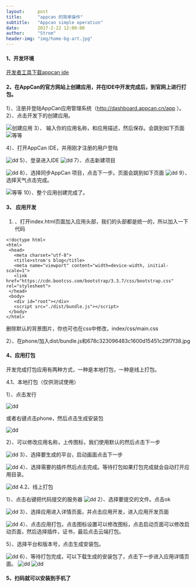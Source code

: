 ```yaml
---
layout:     post
title:      "appcan 的简单操作"
subtitle:   "Appcan simple operation"
date:       2017-2-22 12:00:00
author:     "Strom"
header-img: "img/home-bg-art.jpg"
---
```





#### 1、开发环境

[开发者工具下载appcan ide](http://newdocx.appcan.cn/IDE/download)

#### 2、在AppCan的官方网站上创建应用，并在IDE中开发完成后，到官网上进行打包。

1）、注册并登陆AppCan应用管理系统（http://dashboard.appcan.cn/app ）。
2）、点击开发下的创建应用。

  ![创建应用](http://newdocx.appcan.cn/docximg/201601/tianqi1.png)
3）、 输入你的应用名称，和应用描述，然后保存。会跳到如下页面
![等等](http://newdocx.appcan.cn/docximg/201601/tianqi3.png)

4）、打开AppCan IDE，并用刚才注册的用户登陆

![dd](http://newdocx.appcan.cn/docximg/180306y2014g9c22s.jpg)
5）、登录进入IDE
![dd](http://newdocx.appcan.cn/docximg/180313v2014n9b22t.jpg)
7）、点击新建项目

![dd](http://newdocx.appcan.cn/docximg/180321y2014g9u22k.jpg)
8）、选择同步AppCan 项目，点击下一步。页面会跳到如下页面
![dd](http://newdocx.appcan.cn/docximg/180328d2014i9x22u.jpg)
9）、选择天气点击完成。

![等等](http://newdocx.appcan.cn/docximg/180338e2014i9i22u.jpg)
10）、整个应用创建完成了。

#### 3、 应用开发

1) 、打开index.html页面加入应用头部，我们的头部都是统一的，所以加入一下代码

 ```
 <!doctype html>
<html>
  <head>
    <meta charset="utf-8">
    <title>strom's blog</title>
    <meta name="viewport" content="width=device-width, initial-scale=1">
    <link href="https://cdn.bootcss.com/bootstrap/3.3.7/css/bootstrap.css" rel="stylesheet">
  </head>
  <body>
    <div id="root"></div>
    <script src="./dist/bundle.js"></script>
  </body>
</html>

 ```
删除默认的背景图片，你也可也在css中修改，index/css/main.css

2）、在phone/加入dist/bundle.js和678c323096483c1600d15451c29f7f38.jpg


#### 4、应用打包

开发完成打包应用有两种方式，一种是本地打包，一种是线上打包。

4.1、本地打包（仅供测试使用）

1）、点击发行

![dd](http://newdocx.appcan.cn/docximg/180435r2014p9g22f.jpg)

或者右键点击phone，然后点击生成安装包

![dd](http://newdocx.appcan.cn/docximg/180445y2014g9s22l.jpg)

2）、可以修改应用名称，上传图标，我们使用默认的然后点击下一步

![dd](http://newdocx.appcan.cn/docximg/180451l2014m9l22x.jpg)
3）、选择要生成的平台，启动画面点击下一步

![dd](http://newdocx.appcan.cn/docximg/180501v2014o9g22w.jpg)
4）、选择需要的插件然后点击完成。等待打包如果打包完成就会自动打开应用目录。

![dd](http://newdocx.appcan.cn/docximg/180512p2014s9z22t.jpg)
4.2、线上打包

1）、点击右键把代码提交的服务器
![dd](http://newdocx.appcan.cn/docximg/180523b2014q9b22f.jpg)
2）、选择要提交的文件。点击ok

![dd](http://newdocx.appcan.cn/docximg/180533r2014z9b22m.jpg)
3）、选择应用进入详情页面，并点击应用开发，进入应用开发页面

![dd](http://newdocx.appcan.cn/docximg/201601/tianqi4.png)
4）、点击应用打包，点击图标设置可以修改图标，点击启动页面可以修改启动页面，然后选择插件，证书，最后点击云端打包。

5）、选择平台和版本号，点击生成安装包。

![dd](http://newdocx.appcan.cn/docximg/201601/tianqi5.jpg)
6）、等待打包完成，可以下载生成的安装包了，点击下一步进入应用详情页面。
![dd](http://newdocx.appcan.cn/docximg/164638g2014v9y23i.jpg)
![dd](http://newdocx.appcan.cn/docximg/180816y2014t9s22q.jpg)

#### 5、扫码就可以安装到手机了
